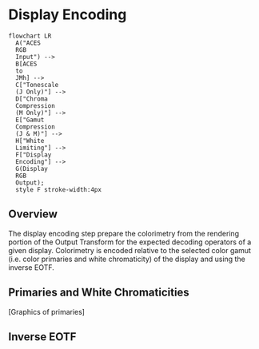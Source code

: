 Display Encoding
========

``` mermaid
flowchart LR
  A("ACES 
  RGB 
  Input") --> 
  B[ACES 
  to 
  JMh] --> 
  C["Tonescale 
  (J Only)"] --> 
  D["Chroma 
  Compression 
  (M Only)"] --> 
  E["Gamut 
  Compression 
  (J & M)"] --> 
  H["White
  Limiting"] --> 
  F["Display 
  Encoding"] --> 
  G(Display 
  RGB 
  Output);
  style F stroke-width:4px
```

## Overview

The display encoding step prepare the colorimetry from the rendering portion of the Output Transform for the expected decoding operators of a given display. Colorimetry is encoded relative to the selected color gamut (i.e. color primaries and white chromaticity) of the display and using the inverse EOTF.

## Primaries and White Chromaticities
[Graphics of primaries]

## Inverse EOTF
